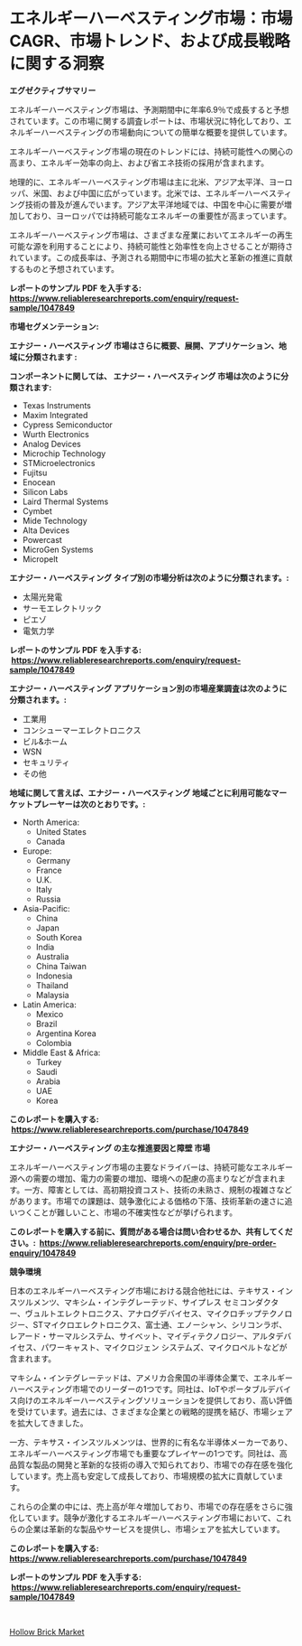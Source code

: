 <p><h1>エネルギーハーベスティング市場：市場CAGR、市場トレンド、および成長戦略に関する洞察</h1></p><p><strong>エグゼクティブサマリー</strong></p>
<p><p>エネルギーハーベスティング市場は、予測期間中に年率6.9％で成長すると予想されています。この市場に関する調査レポートは、市場状況に特化しており、エネルギーハーベスティングの市場動向についての簡単な概要を提供しています。</p><p>エネルギーハーベスティング市場の現在のトレンドには、持続可能性への関心の高まり、エネルギー効率の向上、および省エネ技術の採用が含まれます。</p><p>地理的に、エネルギーハーベスティング市場は主に北米、アジア太平洋、ヨーロッパ、米国、および中国に広がっています。北米では、エネルギーハーベスティング技術の普及が進んでいます。アジア太平洋地域では、中国を中心に需要が増加しており、ヨーロッパでは持続可能なエネルギーの重要性が高まっています。</p><p>エネルギーハーベスティング市場は、さまざまな産業においてエネルギーの再生可能な源を利用することにより、持続可能性と効率性を向上させることが期待されています。この成長率は、予測される期間中に市場の拡大と革新の推進に貢献するものと予想されています。</p></p>
<p><strong>レポートのサンプル PDF を入手する: <a href="https://www.reliableresearchreports.com/enquiry/request-sample/1047849">https://www.reliableresearchreports.com/enquiry/request-sample/1047849</a></strong></p>
<p><strong>市場セグメンテーション:</strong></p>
<p><strong> エナジー・ハーベスティング 市場はさらに概要、展開、アプリケーション、地域に分類されます :</strong></p>
<p><strong>コンポーネントに関しては、 エナジー・ハーベスティング 市場は次のように分類されます: &nbsp;</strong></p>
<p><ul><li>Texas Instruments</li><li>Maxim Integrated</li><li>Cypress Semiconductor</li><li>Wurth Electronics</li><li>Analog Devices</li><li>Microchip Technology</li><li>STMicroelectronics</li><li>Fujitsu</li><li>Enocean</li><li>Silicon Labs</li><li>Laird Thermal Systems</li><li>Cymbet</li><li>Mide Technology</li><li>Alta Devices</li><li>Powercast</li><li>MicroGen Systems</li><li>Micropelt</li></ul></p>
<p><strong> エナジー・ハーベスティング タイプ別の市場分析は次のように分類されます。:</strong></p>
<p><ul><li>太陽光発電</li><li>サーモエレクトリック</li><li>ピエゾ</li><li>電気力学</li></ul></p>
<p><strong>レポートのサンプル PDF を入手する: &nbsp;<a href="https://www.reliableresearchreports.com/enquiry/request-sample/1047849">https://www.reliableresearchreports.com/enquiry/request-sample/1047849</a></strong></p>
<p><strong> エナジー・ハーベスティング アプリケーション別の市場産業調査は次のように分類されます。:</strong></p>
<p><ul><li>工業用</li><li>コンシューマーエレクトロニクス</li><li>ビル&ホーム</li><li>WSN</li><li>セキュリティ</li><li>その他</li></ul></p>
<p><strong>地域に関して言えば、エナジー・ハーベスティング 地域ごとに利用可能なマーケットプレーヤーは次のとおりです。:</strong></p>
<p><ul>
    <li>
        North America:
        <ul>
            <li>United States</li>
            <li>Canada</li>
        </ul>
    </li>
    <li>
        Europe:
        <ul>
            <li>Germany</li>
            <li>France</li>
            <li>U.K.</li>
            <li>Italy</li>
            <li>Russia</li>
        </ul>
    </li>
    <li>
        Asia-Pacific:
        <ul>
            <li>China</li>
            <li>Japan</li>
            <li>South Korea</li>
            <li>India</li>
            <li>Australia</li>
            <li>China Taiwan</li>
            <li>Indonesia</li>
            <li>Thailand</li>
            <li>Malaysia</li>
        </ul>
    </li>
    <li>
        Latin America:
        <ul>
            <li>Mexico</li>
            <li>Brazil</li>
            <li>Argentina Korea</li>
            <li>Colombia</li>
        </ul>
    </li>
    <li>
        Middle East & Africa:
        <ul>
            <li>Turkey</li>
            <li>Saudi</li>
            <li>Arabia</li>
            <li>UAE</li>
            <li>Korea</li>
        </ul>
    </li>
    </ul></p>
<p><strong>このレポートを購入する: &nbsp;<a href="https://www.reliableresearchreports.com/purchase/1047849">https://www.reliableresearchreports.com/purchase/1047849</a></strong></p>
<p><strong>エナジー・ハーベスティング の主な推進要因と障壁 市場</strong></p>
<p><p>エネルギーハーベスティング市場の主要なドライバーは、持続可能なエネルギー源への需要の増加、電力の需要の増加、環境への配慮の高まりなどが含まれます。一方、障害としては、高初期投資コスト、技術の未熟さ、規制の複雑さなどがあります。市場での課題は、競争激化による価格の下落、技術革新の速さに追いつくことが難しいこと、市場の不確実性などが挙げられます。</p></p>
<p><strong>このレポートを購入する前に、質問がある場合は問い合わせるか、共有してください。:&nbsp; <a href="https://www.reliableresearchreports.com/enquiry/pre-order-enquiry/1047849">https://www.reliableresearchreports.com/enquiry/pre-order-enquiry/1047849</a></strong></p>
<p><strong>競争環境</strong></p>
<p><p>日本のエネルギーハーベスティング市場における競合他社には、テキサス・インスツルメンツ、マキシム・インテグレーテッド、サイプレス セミコンダクター、ヴュルトエレクトロニクス、アナログデバイセス、マイクロチップテクノロジー、STマイクロエレクトロニクス、富士通、エノーシャン、シリコンラボ、レアード・サーマルシステム、サイベット、マイディテクノロジー、アルタデバイセス、パワーキャスト、マイクロジェン システムズ、マイクロペルトなどが含まれます。</p><p>マキシム・インテグレーテッドは、アメリカ合衆国の半導体企業で、エネルギーハーベスティング市場でのリーダーの1つです。同社は、IoTやポータブルデバイス向けのエネルギーハーベスティングソリューションを提供しており、高い評価を受けています。過去には、さまざまな企業との戦略的提携を結び、市場シェアを拡大してきました。</p><p>一方、テキサス・インスツルメンツは、世界的に有名な半導体メーカーであり、エネルギーハーベスティング市場でも重要なプレイヤーの1つです。同社は、高品質な製品の開発と革新的な技術の導入で知られており、市場での存在感を強化しています。売上高も安定して成長しており、市場規模の拡大に貢献しています。</p><p>これらの企業の中には、売上高が年々増加しており、市場での存在感をさらに強化しています。競争が激化するエネルギーハーベスティング市場において、これらの企業は革新的な製品やサービスを提供し、市場シェアを拡大しています。</p></p>
<p><strong>このレポートを購入する: &nbsp; <a href="https://www.reliableresearchreports.com/purchase/1047849">https://www.reliableresearchreports.com/purchase/1047849</a></strong></p>
<p><strong>レポートのサンプル PDF を入手する: &nbsp;<a href="https://www.reliableresearchreports.com/enquiry/request-sample/1047849">https://www.reliableresearchreports.com/enquiry/request-sample/1047849</a></strong><strong></strong></p>
<p>&nbsp;</p>
<p><p><a href="https://chivalrous-flock-a86.notion.site/Global-Hollow-Brick-Market-by-Types-Applications-and-Major-Players-with-Regional-Growth-Rate-Anal-cf5f246596ee422ab9eeb7f808398362">Hollow Brick Market</a></p></p>